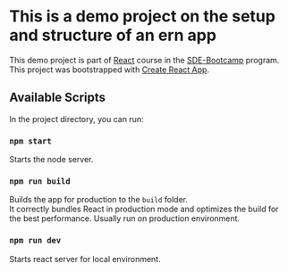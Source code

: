 # This is a demo project on the setup and structure of an ern app

This demo project is part of [React](https://workat.tech/courses/building-frontend-with-react-33aehnjawq75) course in the [SDE-Bootcamp](https://workat.tech/programs/sde-bootcamp) program.\
This project was bootstrapped with [Create React App](https://github.com/facebook/create-react-app).

## Available Scripts

In the project directory, you can run:

### `npm start`

Starts the node server.

### `npm run build`

Builds the app for production to the `build` folder.\
It correctly bundles React in production mode and optimizes the build for the best performance.
Usually run on production environment.

### `npm run dev`

Starts react server for local environment.

